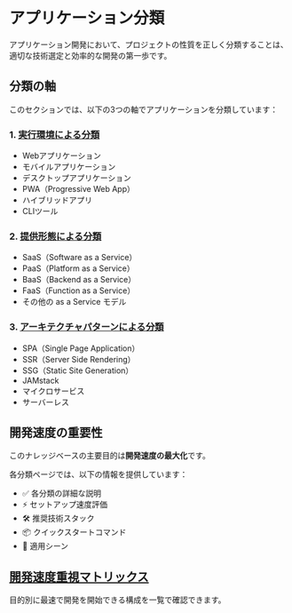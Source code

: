 # アプリケーション分類

アプリケーション開発において、プロジェクトの性質を正しく分類することは、適切な技術選定と効率的な開発の第一歩です。

## 分類の軸

このセクションでは、以下の3つの軸でアプリケーションを分類しています：

### 1. [実行環境による分類](/application-types/execution-environment)
- Webアプリケーション
- モバイルアプリケーション
- デスクトップアプリケーション
- PWA（Progressive Web App）
- ハイブリッドアプリ
- CLIツール

### 2. [提供形態による分類](/application-types/service-models)
- SaaS（Software as a Service）
- PaaS（Platform as a Service）
- BaaS（Backend as a Service）
- FaaS（Function as a Service）
- その他の as a Service モデル

### 3. [アーキテクチャパターンによる分類](/application-types/architecture-patterns)
- SPA（Single Page Application）
- SSR（Server Side Rendering）
- SSG（Static Site Generation）
- JAMstack
- マイクロサービス
- サーバーレス

## 開発速度の重要性

このナレッジベースの主要目的は**開発速度の最大化**です。

各分類ページでは、以下の情報を提供しています：

- ✅ 各分類の詳細な説明
- ⚡ セットアップ速度評価
- 🛠️ 推奨技術スタック
- 📦 クイックスタートコマンド
- 🎯 適用シーン

## [開発速度重視マトリックス](/application-types/quick-start-matrix)

目的別に最速で開発を開始できる構成を一覧で確認できます。

